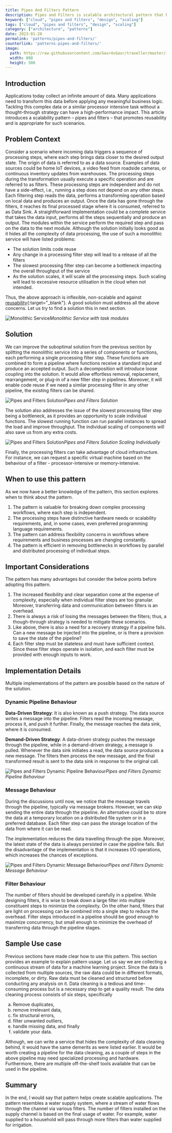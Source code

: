 ```yaml
---
title: Pipes And Filters Pattern
description: Pipes and Filters is scalable architectural pattern that break down monolithic task performing complex operations into series of reusable individual components
keyword: ["cloud", "pipes and filters", "design", "scaling"]
tags: ["cloud", "pipes and filters", "design", "scaling"]
category: ["architecture", "patterns"]
date: 2023-01-28
permalink: 'patterns/pipes-and-filters/'
counterlink: 'patterns-pipes-and-filters/'
image:
  path: https://raw.githubusercontent.com/Gaur4vGaur/traveller/master/images/patterns/2023-01-28-pipes-and-filters-pattern/pipesAndFiltersCover.png
  width: 800
  height: 500
---
```


## Introduction
Applications today collect an infinite amount of data. Many applications need to transform this data before applying any meaningful business logic. Tackling this complex data or a similar processor intensive task without a thought-through strategy can have a high-performance impact. This article introduces a scalability pattern – pipes and filters – that promotes reusability and is appropriate for such scenarios.

## Problem Context
Consider a scenario where incoming data triggers a sequence of processing steps, where each step brings data closer to the desired output state. The origin of data is referred to as a data source. Examples of data sources could be home IoT devices, a video feed from roadside cameras, or continuous inventory updates from warehouses. The processing steps during the transformation usually execute a specific operation and are referred to as filters. These processing steps are independent and do not have a side-effect, i.e., running a step does not depend on any other steps. Each filtering step reads the data, performs a transforming operation based on local data and produces an output. Once the data has gone through the filters, it reaches its final processed stage where it is consumed, referred to as Data Sink.
A straightforward implementation could be a complete service that takes the data input, performs all the steps sequentially and produce an output. The modules within the service perform the required step and pass on the data to the next module. Although the solution initially looks good as it hides all the complexity of data processing, the use of such a monolithic service will have listed problems:
- The solution limits code reuse
- Any change in a processing filter step will lead to a release of all the filters
- The slowest processing filter step can become a bottleneck impacting the overall throughput of the service
- As the solution scales, it will scale all the processing steps. Such scaling will lead to excessive resource utilisation in the cloud when not intended.

Thus, the above approach is inflexible, non-scalable and against [reusability](https://en.wikipedia.org/wiki/Reusability){:target="_blank"}. A good solution must address all the above concerns. Let us try to find a solution this in next section.

![Monolithic Service](https://raw.githubusercontent.com/Gaur4vGaur/traveller/master/images/patterns/2023-01-28-pipes-and-filters-pattern/patterns-pipes-and-filters-monolithic-service.png)*Monolithic Service with task modules*

## Solution
We can improve the suboptimal solution from the previous section by splitting the monolithic service into a series of components or functions, each performing a single processing filter step. These functions are combined to form a pipeline where functions receive a standard input and produce an accepted output. Such a decomposition will introduce loose coupling into the solution. It would allow effortless removal, replacement, rearrangement, or plug-in of a new filter step in pipelines. Moreover, it will enable code reuse if we need a similar processing filter in any other pipeline, the existing filters can be shared.

![Pipes and Filters Solution](https://raw.githubusercontent.com/Gaur4vGaur/traveller/master/images/patterns/2023-01-28-pipes-and-filters-pattern/patterns-pipes-and-filters-solution.png)*Pipes and Filters Solution*

The solution also addresses the issue of the slowest processing filter step being a bottleneck, as it provides an opportunity to scale individual functions. The slowest running function can run parallel instances to spread the load and improve throughput. The individual scaling of components will also save us from any extra costs.

![Pipes and Filters Solution](https://raw.githubusercontent.com/Gaur4vGaur/traveller/master/images/patterns/2023-01-28-pipes-and-filters-pattern/patterns-pipes-and-filters-solution-scale.png)*Pipes and Filters Solution Scaling Individually*

Finally, the processing filters can take advantage of cloud infrastructure. For instance, we can request a specific virtual machine based on the behaviour of a filter - processor-intensive or memory-intensive.

## When to use this pattern
As we now have a better knowledge of the pattern, this section explores when to think about the pattern.
1. The pattern is valuable for breaking down complex processing workflows, where each step is independent.
2. The processing steps have distinctive hardware needs or scalability requirements, and, in some cases, even preferred programming language requirements.
3. The pattern can address flexibility concerns in workflows where requirements and business processes are changing constantly.
4. The pattern is efficient in removing bottlenecks in workflows by parallel and distributed processing of individual steps. 

## Important Considerations
The pattern has many advantages but consider the below points before adopting this pattern.
1. The increased flexibility and clear separation come at the expense of complexity, especially when individual filter steps are too granular. Moreover, transferring data and communication between filters is an overhead.
2. There is always a risk of losing the messages between the filters; thus, a though-through strategy is needed to mitigate these scenarios.
3. Like above, there is also a need for a recovery strategy if a pipeline fails. Can a new message be injected into the pipeline, or is there a provision to save the state of the pipeline?
4. Each filter step must be stateless and must have sufficient context. Since these filter steps operate in isolation, and each filter must be provided with enough inputs to work.

## Implementation Details
Multiple implementations of the pattern are possible based on the nature of the solution.

### Dynamic Pipeline Behaviour
<strong>Data-Driven Strategy</strong>: 
It is also known as a push strategy. The data source writes a message into the pipeline. Filters read the incoming message, process it, and push it further. Finally, the message reaches the data sink, where it is consumed.

<strong>Demand-Driven Strategy</strong>: 
A data-driven strategy pushes the message through the pipeline, while in a demand-driven strategy, a message is pulled. Whenever the data sink initiates a read, the data source produces a new message. The filters then process the new message, and the final transformed result is sent to the data sink in response to the original call.

![Pipes and Filters Dynamic Pipeline Behaviour](https://raw.githubusercontent.com/Gaur4vGaur/traveller/master/images/patterns/2023-01-28-pipes-and-filters-pattern/patterns-pipes-and-filters-dynamic-pipeline-behaviour.jpg)*Pipes and Filters Dynamic Pipeline Behaviour*

### Message Behaviour
During the discussions until now, we notice that the message travels through the pipeline, typically via message brokers. However, we can skip sending the entire data through the pipeline. An alternative could be to store the data at a temporary location on a distributed file system or in a preferred database. Each filter step can pass the storage location of the data from where it can be read.

The implementation reduces the data travelling through the pipe. Moreover, the latest state of the data is always persisted in case the pipeline fails. But the disadvantage of the implementation is that it increases I/O operations, which increases the chances of exceptions.

![Pipes and Filters Dynamic Message Behaviour](https://raw.githubusercontent.com/Gaur4vGaur/traveller/master/images/patterns/2023-01-28-pipes-and-filters-pattern/patterns-pipes-and-filters-dynamic-message-behaviour.png)*Pipes and Filters Dynamic Message Behaviour*

### Filter Behaviour
The number of filters should be developed carefully in a pipeline. While designing filters, it is wise to break down a large filter into multiple constituent steps to minimize the complexity. On the other hand, filters that are light on processing can be combined into a single step to reduce the overhead. Filter steps introduced in a pipeline should be good enough to maximize concurrency, but small enough to minimize the overhead of transferring data through the pipeline stages.

## Sample Use case
Previous sections have made clear how to use this pattern. This section provides an example to explain pattern usage. Let us say we are collecting a continuous stream of data for a machine learning project. Since the data is collected from multiple sources, the raw data could be in different formats, incomplete, or dirty. Raw data must be cleaned and structured before conducting any analysis on it. Data cleaning is a tedious and time-consuming process but is a necessary step to get a quality result. The data cleaning process consists of six steps, specifically

<ol type="a">
<li>Remove duplicates,</li>
<li>remove irrelevant data,</li>
<li>fix structural errors,</li>
<li>filter unwanted outliers,</li>
<li>handle missing data, and finally</li>
<li>validate your data.</li>
</ol>

Although, we can write a service that hides the complexity of data cleaning behind, it would have the same demerits as were listed earlier. It would be worth creating a pipeline for the data cleaning, as a couple of steps in the above pipeline may need specialized processing and hardware. Furthermore, there are multiple off-the-shelf tools available that can be used in the pipeline.

## Summary
In the end, I would say that pattern helps create scalable applications. The pattern resembles a water supply system, where a stream of water flows through the channel via various filters. The number of filters installed on the supply channel is based on the final usage of water. For example, water supplied to a household will pass through more filters than water supplied for irrigation.
